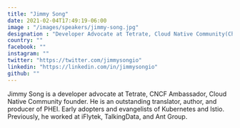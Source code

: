 ```yaml
---
title: "Jimmy Song"
date: 2021-02-04T17:49:19-06:00
image : "/images/speakers/jimmy-song.jpg"
designation : "Developer Advocate at Tetrate, Cloud Native Community(China) founder"
country: ""
facebook: ""
instagram: ""
twitter: "https://twitter.com/jimmysongio"
linkedin: "https://linkedin.com/in/jimmysongio"
github: ""
---
```


Jimmy Song is a developer advocate at Tetrate, CNCF Ambassador, Cloud Native Community founder. He is an outstanding translator, author, and producer of PHEI. Early adopters and evangelists of Kubernetes and Istio. Previously, he worked at iFlytek, TalkingData, and Ant Group.
